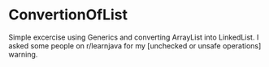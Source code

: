 # ConvertionOfList
Simple excercise using Generics and converting ArrayList into LinkedList. I asked some people on r/learnjava for my [unchecked or unsafe operations] warning.
